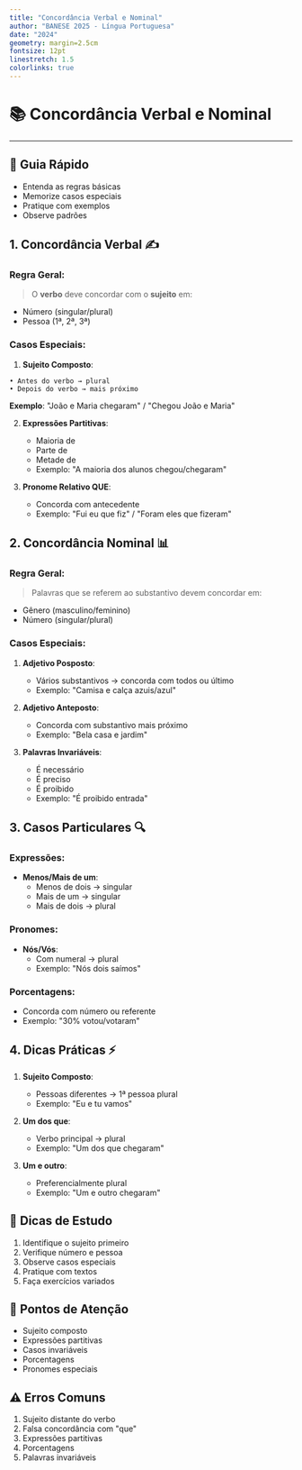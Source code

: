 ```yaml
---
title: "Concordância Verbal e Nominal"
author: "BANESE 2025 - Língua Portuguesa"
date: "2024"
geometry: margin=2.5cm
fontsize: 12pt
linestretch: 1.5
colorlinks: true
---
```


# 📚 Concordância Verbal e Nominal

---

## 🎯 Guia Rápido
- Entenda as regras básicas
- Memorize casos especiais
- Pratique com exemplos
- Observe padrões

## 1. Concordância Verbal ✍️
### Regra Geral:
> O **verbo** deve concordar com o **sujeito** em:
- Número (singular/plural)
- Pessoa (1ª, 2ª, 3ª)

### Casos Especiais:
1. **Sujeito Composto**:
```
• Antes do verbo → plural
• Depois do verbo → mais próximo
```
**Exemplo**: "João e Maria chegaram" / "Chegou João e Maria"

2. **Expressões Partitivas**:
   - Maioria de
   - Parte de
   - Metade de
   - Exemplo: "A maioria dos alunos chegou/chegaram"

3. **Pronome Relativo QUE**:
   - Concorda com antecedente
   - Exemplo: "Fui eu que fiz" / "Foram eles que fizeram"

## 2. Concordância Nominal 📊
### Regra Geral:
> Palavras que se referem ao substantivo devem concordar em:
- Gênero (masculino/feminino)
- Número (singular/plural)

### Casos Especiais:
1. **Adjetivo Posposto**:
   - Vários substantivos → concorda com todos ou último
   - Exemplo: "Camisa e calça azuis/azul"

2. **Adjetivo Anteposto**:
   - Concorda com substantivo mais próximo
   - Exemplo: "Bela casa e jardim"

3. **Palavras Invariáveis**:
   - É necessário
   - É preciso
   - É proibido
   - Exemplo: "É proibido entrada"

## 3. Casos Particulares 🔍
### Expressões:
- **Menos/Mais de um**:
  - Menos de dois → singular
  - Mais de um → singular
  - Mais de dois → plural

### Pronomes:
- **Nós/Vós**:
  - Com numeral → plural
  - Exemplo: "Nós dois saímos"

### Porcentagens:
- Concorda com número ou referente
- Exemplo: "30% votou/votaram"

## 4. Dicas Práticas ⚡
1. **Sujeito Composto**:
   - Pessoas diferentes → 1ª pessoa plural
   - Exemplo: "Eu e tu vamos"

2. **Um dos que**:
   - Verbo principal → plural
   - Exemplo: "Um dos que chegaram"

3. **Um e outro**:
   - Preferencialmente plural
   - Exemplo: "Um e outro chegaram"

## 📌 Dicas de Estudo
1. Identifique o sujeito primeiro
2. Verifique número e pessoa
3. Observe casos especiais
4. Pratique com textos
5. Faça exercícios variados

## 🎯 Pontos de Atenção
- Sujeito composto
- Expressões partitivas
- Casos invariáveis
- Porcentagens
- Pronomes especiais

## ⚠️ Erros Comuns
1. Sujeito distante do verbo
2. Falsa concordância com "que"
3. Expressões partitivas
4. Porcentagens
5. Palavras invariáveis